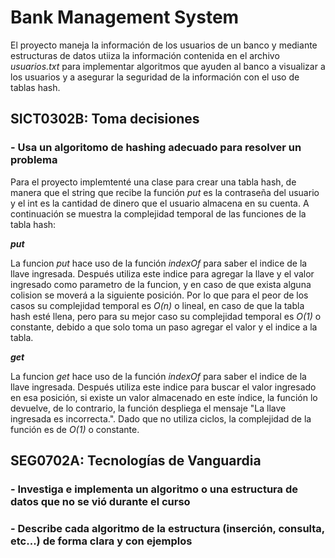 # Bank Management System

El proyecto maneja la información de los usuarios de un banco y mediante estructuras de datos utiiza la información contenida en el archivo *usuarios.txt* para implementar algoritmos que ayuden al banco a visualizar a los usuarios y a asegurar la seguridad de la información con el uso de tablas hash.

## SICT0302B: Toma decisiones

### - Usa un algoritomo de hashing adecuado para resolver un problema

Para el proyecto implemtenté una clase para crear una tabla hash, de manera que el string que recibe la función *put* es la contraseña del usuario y el int es la cantidad de dinero que el usuario almacena en su cuenta. A continuación se muestra la complejidad temporal de las funciones de la tabla hash:

***put***

La funcion *put* hace uso de la función *indexOf* para saber el indice de la llave ingresada. Después utiliza este indice para agregar la llave y el valor ingresado como parametro de la funcion, y en caso de que exista alguna colision se moverá a la siguiente posición. Por lo que para el peor de los casos su complejidad temporal es *O(n)* o lineal, en caso de que la tabla hash esté llena, pero para su mejor caso su complejidad temporal es *O(1)* o constante, debido a que solo toma un paso agregar el valor y el indice a la tabla.

***get***

La funcion *get* hace uso de la función *indexOf* para saber el indice de la llave ingresada. Después utiliza este indice para buscar el valor ingresado en esa posición, si existe un valor almacenado en este índice, la función lo devuelve, de lo contrario, la función despliega el mensaje "La llave ingresada es incorrecta.". Dado que no utiliza ciclos, la complejidad de la función es de *O(1)* o constante.

## SEG0702A: Tecnologías de Vanguardia

### - Investiga e implementa un algoritmo o una estructura de datos que no se vió durante el curso

### - Describe cada algoritmo de la estructura (inserción, consulta, etc...) de forma clara y con ejemplos

